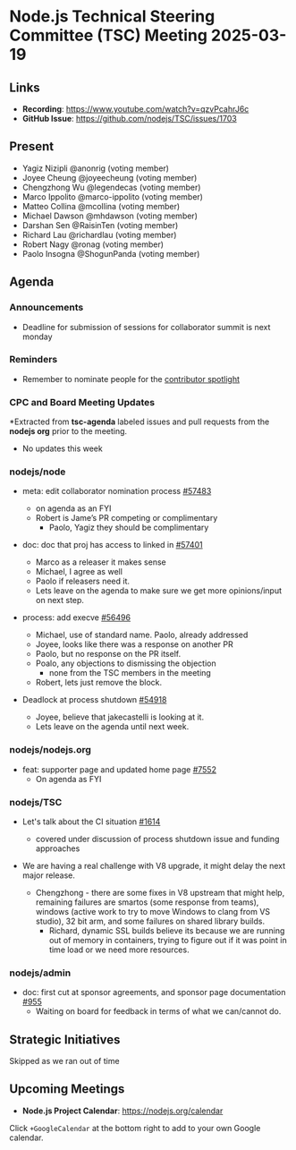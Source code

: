 # Node.js Technical Steering Committee (TSC) Meeting 2025-03-19

## Links

* **Recording**:  <https://www.youtube.com/watch?v=qzvPcahrJ6c>
* **GitHub Issue**: <https://github.com/nodejs/TSC/issues/1703>

## Present

* Yagiz Nizipli @anonrig (voting member)
* Joyee Cheung @joyeecheung (voting member)
* Chengzhong Wu @legendecas (voting member)
* Marco Ippolito @marco-ippolito (voting member)
* Matteo Collina @mcollina (voting member)
* Michael Dawson @mhdawson (voting member)
* Darshan Sen @RaisinTen (voting member)
* Richard Lau @richardlau (voting member)
* Robert Nagy @ronag (voting member)
* Paolo Insogna @ShogunPanda (voting member)

## Agenda

### Announcements

* Deadline for submission of sessions for collaborator summit is next monday

### Reminders

* Remember to nominate people for the [contributor spotlight](https://github.com/nodejs/node/blob/main/doc/contributing/reconizing-contributors.md#bi-monthly-contributor-spotlight)

### CPC and Board Meeting Updates

*Extracted from **tsc-agenda** labeled issues and pull requests from the **nodejs org** prior to the meeting.

* No updates this week

### nodejs/node

* meta: edit collaborator nomination process [#57483](https://github.com/nodejs/node/pull/57483)
  * on agenda as an FYI
  * Robert is Jame’s PR competing or complimentary
    * Paolo, Yagiz they should be complimentary

* doc: doc that proj has access to linked in [#57401](https://github.com/nodejs/node/pull/57401)
  * Marco as a releaser it makes sense
  * Michael, I agree as well
  * Paolo if releasers need it.
  * Lets leave on the agenda to make sure we get more opinions/input on next step.

* process: add execve [#56496](https://github.com/nodejs/node/pull/56496)
  * Michael, use of standard name. Paolo, already addressed
  * Joyee, looks like there was a response on another PR
  * Paolo, but no response on the PR itself.
  * Poalo, any objections to dismissing the objection
    * none from the TSC members in the meeting
  * Robert, lets just remove the block.

* Deadlock at process shutdown [#54918](https://github.com/nodejs/node/issues/54918)
  * Joyee, believe that jakecastelli is looking at it.
  * Lets leave on the agenda until next week.

### nodejs/nodejs.org

* feat: supporter page and updated home page [#7552](https://github.com/nodejs/nodejs.org/pull/7552)
  * On agenda as FYI

### nodejs/TSC

* Let's talk about the CI situation [#1614](https://github.com/nodejs/TSC/issues/1614)
  * covered under discussion of process shutdown issue and funding approaches

* We are having a real challenge with V8 upgrade, it might delay the next major release.
  * Chengzhong - there are some fixes in V8 upstream that might help, remaining failures are
    smartos (some response from teams), windows (active work to try to move Windows to clang
    from VS studio),  32 bit arm, and some failures on shared library builds.
    * Richard, dynamic SSL builds believe its because we are running out of memory in
      containers, trying to figure out if it was point in time load or we need more resources.

### nodejs/admin

* doc: first cut at sponsor agreements, and sponsor page documentation [#955](https://github.com/nodejs/admin/pull/955)
  * Waiting on board for feedback in terms of what we can/cannot do.

## Strategic Initiatives
Skipped as we ran out of time

## Upcoming Meetings

* **Node.js Project Calendar**: <https://nodejs.org/calendar>

Click `+GoogleCalendar` at the bottom right to add to your own Google calendar.
